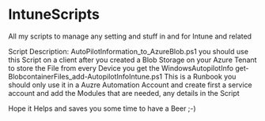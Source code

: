 # IntuneScripts
All my scripts to manage any setting and stuff in and for Intune and related 


Script Description:
AutoPilotInformation_to_AzureBlob.ps1               you should use this Script on a client after you created a Blob Storage on your Azure                                                     Tenant to store the File from every Device you get the WindowsAutopilotInfo
get-BlobcontainerFiles_add-AutopilotInfoIntune.ps1  This is a Runbook you should only use it in a Auzre Automation Account and create 
                                                    first a service account and add the Modules that are needed, any details in the                                                           Script 
                                                    
                                                   
Hope it Helps and saves you some time to have a Beer ;-)
